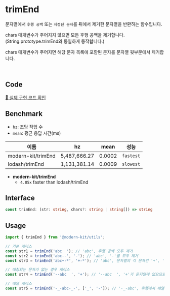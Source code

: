 # trimEnd

문자열에서 `후행 공백` 또는 `지정된 문자`를 뒤에서 제거한 문자열을 반환하는 함수입니다.

chars 매개변수가 주어지지 않으면 모든 후행 공백을 제거합니다. (String.prototype.trimEnd와 동일하게 동작합니다.)

chars 매개변수가 주어지면 해당 문자 목록에 포함된 문자를 문자열 뒷부분에서 제거합니다.

<br />

## Code
[🔗 실제 구현 코드 확인](https://github.com/modern-agile-team/modern-kit/blob/main/packages/utils/src/string/trimEnd/index.ts)

## Benchmark
- `hz`: 초당 작업 수
- `mean`: 평균 응답 시간(ms)

|이름|hz|mean|성능|
|------|---|---|---|
|modern-kit/trimEnd|5,487,666.27|0.0002|`fastest`|
|lodash/trimEnd|1,131,381.14|0.0009|`slowest`|

- **modern-kit/trimEnd**
  - `4.85x` faster than lodash/trimEnd

## Interface
```ts title="typescript"
const trimEnd: (str: string, chars?: string | string[]) => string
```

## Usage
```ts title="typescript"
import { trimEnd } from '@modern-kit/utils';

// 기본 케이스
const str1 = trimEnd('abc  '); // 'abc', 후행 공백 모두 제거
const str2 = trimEnd('abc--', '-'); // 'abc', '-'를 모두 제거
const str3 = trimEnd('abc+-*', '+-*'); // 'abc', 문자열의 각 문자인 '+', '-', '*'를 모두 제거

// 매칭되는 문자가 없는 경우 케이스
const str4 = trimEnd('--abc  ', '+'); // '--abc  ', '+'가 문자열에 없으므로 원본 문자열을 그대로 반환

// 배열 케이스
const str5 = trimEnd('-_-abc-_-', ['_', '-']); // '-_-abc', 후행에서 배열 요소인 '-'와 '_'를 모두 제거
```
